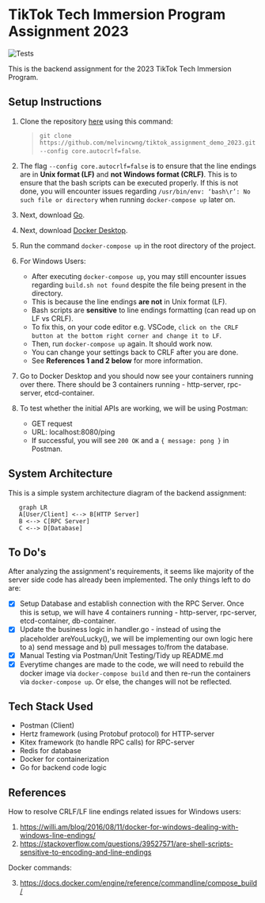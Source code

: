 # TikTok Tech Immersion Program Assignment 2023

![Tests](https://github.com/melvincwng/tiktok_assignment_demo_2023/actions/workflows/test.yml/badge.svg)

This is the backend assignment for the 2023 TikTok Tech Immersion Program.

## Setup Instructions

1. Clone the repository [here](https://github.com/melvincwng/tiktok_assignment_demo_2023) using this command:

   > `git clone https://github.com/melvincwng/tiktok_assignment_demo_2023.git --config core.autocrlf=false`.

2. The flag `--config core.autocrlf=false` is to ensure that the line endings are in **Unix format (LF)** and **not Windows format (CRLF)**. This is to ensure that the bash scripts can be executed properly. If this is not done, you will encounter issues regarding `/usr/bin/env: ‘bash\r’: No such file or directory` when running `docker-compose up` later on.

3. Next, download [Go](https://go.dev/doc/install).

4. Next, download [Docker Desktop](https://www.docker.com/products/docker-desktop/).

5. Run the command `docker-compose up` in the root directory of the project.

6. For Windows Users:

   - After executing `docker-compose up`, you may still encounter issues regarding `build.sh not found` despite the file being present in the directory.
   - This is because the line endings **are not** in Unix format (LF).
   - Bash scripts are **sensitive** to line endings formatting (can read up on LF vs CRLF).
   - To fix this, on your code editor e.g. VSCode, `click on the CRLF button at the bottom right corner and change it to LF`.
   - Then, run `docker-compose up` again. It should work now.
   - You can change your settings back to CRLF after you are done.
   - See **References 1 and 2 below** for more information.

7. Go to Docker Desktop and you should now see your containers running over there. There should be 3 containers running - http-server, rpc-server, etcd-container.

8. To test whether the initial APIs are working, we will be using Postman:
   - GET request
   - URL: localhost:8080/ping
   - If successful, you will see `200 OK` and a `{ message: pong }` in Postman.

## System Architecture

This is a simple system architecture diagram of the backend assignment:

```mermaid
   graph LR
   A[User/Client] <--> B[HTTP Server]
   B <--> C[RPC Server]
   C <--> D[Database]
```

## To Do's

After analyzing the assignment's requirements, it seems like majority of the server side code has already been implemented. The only things left to do are:

- [x] Setup Database and establish connection with the RPC Server. Once this is setup, we will have 4 containers running - http-server, rpc-server, etcd-container, db-container.
- [x] Update the business logic in handler.go - instead of using the placeholder areYouLucky(), we will be implementing our own logic here to a) send message and b) pull messages to/from the database.
- [x] Manual Testing via Postman/Unit Testing/Tidy up README.md
- [x] Everytime changes are made to the code, we will need to rebuild the docker image via `docker-compose build` and then re-run the containers via `docker-compose up`. Or else, the changes will not be reflected.

## Tech Stack Used

- Postman (Client)
- Hertz framework (using Protobuf protocol) for HTTP-server
- Kitex framework (to handle RPC calls) for RPC-server
- Redis for database
- Docker for containerization
- Go for backend code logic

## References

How to resolve CRLF/LF line endings related issues for Windows users:

1. https://willi.am/blog/2016/08/11/docker-for-windows-dealing-with-windows-line-endings/
2. https://stackoverflow.com/questions/39527571/are-shell-scripts-sensitive-to-encoding-and-line-endings

Docker commands:

3. https://docs.docker.com/engine/reference/commandline/compose_build/
